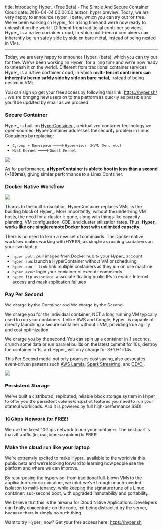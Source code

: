 title: Introducing Hyper_ (Free Beta) - The Simple And Secure Container Cloud
date: 2016-04-04 00:00:00
author: hyper
preview: Today, we are very happy to announce Hyper_ (beta), which you can try out for free. We’ve been working on Hyper_ for a long time and we’re now ready to unleash it on the world!. Different from traditional container services, Hyper_ is a native container cloud, in which multi-tenant containers can inherently be run safely side by side on bare metal, instead of being nested in VMs.

---

Today, we are very happy to announce Hyper_ (beta), which you can try out for free. We’ve been working on Hyper_ for a long time and we’re now ready to unleash it on the world!. Different from traditional container services, Hyper_ is a native container cloud, in which **multi-tenant containers can inherently be run safely side by side on bare metal**, instead of being nested in VMs.

You can sign up get your free access by following this link: https://hyper.sh/ . We are bringing new users on to the platform as quickly as possible and you’ll be updated by email as we proceed.

### Secure Container
Hyper_ is built on [HyperContainer](https://github.com/hyperhq/hyper) , a virtualized container technology we open-sourced. HyperContainer addresses the security problem in Linux Containers by replacing:

- `Cgroup + Namespace` ---> `Hypervisor (KVM, Xen, etc)`
- `Host Kernel` ---> `Guest Kernel`

![](https://trello-attachments.s3.amazonaws.com/5694785e124f36d746f5c7be/1511x393/b8b5cd31b59af44c0c86349e150438fb/HyperContainer_vs_LinuxContainer.png)

As for performance, **a HyperContainer is able to boot in less than a second (~100ms)**, giving similar performance to a Linux Container.

### Docker Native Workflow

![](https://trello-attachments.s3.amazonaws.com/55545e127c7cbe0ec5b82f2b/879x320/5471e40d4a519c3d31f455bdccc978ca/upload_2_3_2016_at_3_50_31_PM.png)

Thanks to the built-in isolation, HyperContainer replaces VMs as the building block of Hyper_.  More importantly, without the underlying VM hosts, the need for a cluster is gone, along with things like capacity planning, VM configuration, COE, and cluster utilization rates. Thus, **Hyper\_ works like one single remote Docker host with unlimited capacity**.

There is no need to learn a new set of commands. The Docker native workflow makes working with HYPER_ as simple as running containers on your own laptop:

- `hyper pull`: pull images from Docker hub  to your Hyper_ account
- `hyper run`: launch a HyperContainer without VM or scheduling
- `hyper run --link`: link multiple containers as they run on one machine
- `hyper exec`: login your container or execute commands
- `hyper fip associate`: associate floating public IPs to enable Internet access and mask application failures

### Pay Per Second

We charge by the Container and We charge by the Second.

We charge you for the individual container, NOT a long running VM typically used to run your containers. Unlike AWS and Google, Hyper_ is capable of directly launching a secure container without a VM, providing true agility and cost optimization.

We charge you by the second. You can spin up a container in 3 seconds, crunch some data or run parallel builds on the latest commit for 10s, destroy the container in 1s, and Hyper_ will only charge for 3+10+1=14s.

This Per Second model not only promises cost saving, also advocates event-driven patterns such [AWS Lamda](https://aws.amazon.com/lambda), [Spark Streaming](http://spark.apache.org/streaming/), and [CD/CI](https://10second.build/).

![](https://trello-attachments.s3.amazonaws.com/56b19c6e5bb4a89f92d0e71f/903x472/2ccb5880a4286dd6d4c14eb19b3dab99/upload_2_3_2016_at_2_21_34_PM.png)

### Persistent Storage
We've built a distributed, replicated, reliable block storage system in Hyper_ to offer you the persistent volume/snapshot features you need to run your stateful workloads. And it is powered by full high-performance SSD!

### 10Gbps Network for FREE!
We use the latest 10Gbps network to run your container. The best part is that all traffic (in, out, inter-container) is FREE!

### Make the cloud run like your laptop

We’re extremely excited to make Hyper_ available to the world via this public beta and we’re looking forward to learning how people use the platform and where we can improve.

By repurposing the hypervisor from traditional full-blown VMs to the application-centric container, we think we’ve brought much-needed isolation to multi-tenancy, while keeping the signature tune of a Linux container: sub-second boot, with upgraded immutability and portability.

We believe that this is the nirvana for Cloud Native Applications. Developers can finally concentrate on the code, not being distracted by the server, because there is simply no such thing.

Want to try Hyper_ now? Get your free access here: https://hyper.sh
